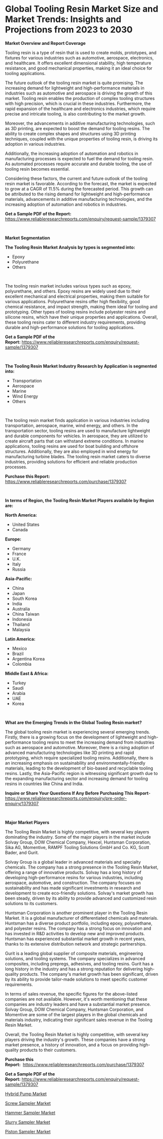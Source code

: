 <p><h1>Global Tooling Resin Market Size and Market Trends: Insights and Projections from 2023 to 2030</h1></p><p><strong>Market Overview and Report Coverage</strong></p>
<p><p>Tooling resin is a type of resin that is used to create molds, prototypes, and fixtures for various industries such as automotive, aerospace, electronics, and healthcare. It offers excellent dimensional stability, high temperature resistance, and good mechanical properties, making it an ideal choice for tooling applications.</p><p>The future outlook of the tooling resin market is quite promising. The increasing demand for lightweight and high-performance materials in industries such as automotive and aerospace is driving the growth of this market. Tooling resin enables the production of complex tooling structures with high precision, which is crucial in these industries. Furthermore, the rapid expansion of the healthcare and electronics industries, which require precise and intricate tooling, is also contributing to the market growth.</p><p>Moreover, the advancements in additive manufacturing technologies, such as 3D printing, are expected to boost the demand for tooling resins. The ability to create complex shapes and structures using 3D printing techniques, coupled with the unique properties of tooling resin, is driving its adoption in various industries.</p><p>Additionally, the increasing adoption of automation and robotics in manufacturing processes is expected to fuel the demand for tooling resin. As automated processes require accurate and durable tooling, the use of tooling resin becomes essential.</p><p>Considering these factors, the current and future outlook of the tooling resin market is favorable. According to the forecast, the market is expected to grow at a CAGR of 11.5% during the forecasted period. This growth can be attributed to the rising demand for lightweight and high-performance materials, advancements in additive manufacturing technologies, and the increasing adoption of automation and robotics in industries.</p></p>
<p><strong>Get a Sample PDF of the Report:</strong> <a href="https://www.reliableresearchreports.com/enquiry/request-sample/1379307">https://www.reliableresearchreports.com/enquiry/request-sample/1379307</a></p>
<p>&nbsp;</p>
<p><strong>Market Segmentation</strong></p>
<p><strong>The Tooling Resin Market Analysis by types is segmented into:</strong></p>
<p><ul><li>Epoxy</li><li>Polyurethane</li><li>Others</li></ul></p>
<p>&nbsp;</p>
<p><p>The tooling resin market includes various types such as epoxy, polyurethane, and others. Epoxy resins are widely used due to their excellent mechanical and electrical properties, making them suitable for various applications. Polyurethane resins offer high flexibility, good chemical resistance, and impact strength, making them ideal for tooling and prototyping. Other types of tooling resins include polyester resins and silicone resins, which have their unique properties and applications. Overall, these tooling resins cater to different industry requirements, providing durable and high-performance solutions for tooling applications.</p></p>
<p><strong>Get a Sample PDF of the Report:</strong>&nbsp;<a href="https://www.reliableresearchreports.com/enquiry/request-sample/1379307">https://www.reliableresearchreports.com/enquiry/request-sample/1379307</a></p>
<p>&nbsp;</p>
<p><strong>The Tooling Resin Market Industry Research by Application is segmented into:</strong></p>
<p><ul><li>Transportation</li><li>Aerospace</li><li>Marine</li><li>Wind Energy</li><li>Others</li></ul></p>
<p>&nbsp;</p>
<p><p>The tooling resin market finds application in various industries including transportation, aerospace, marine, wind energy, and others. In the transportation sector, tooling resins are used to manufacture lightweight and durable components for vehicles. In aerospace, they are utilized to create aircraft parts that can withstand extreme conditions. In marine applications, tooling resins are used for boat building and offshore structures. Additionally, they are also employed in wind energy for manufacturing turbine blades. The tooling resin market caters to diverse industries, providing solutions for efficient and reliable production processes.</p></p>
<p><strong>Purchase this Report:</strong>&nbsp; <a href="https://www.reliableresearchreports.com/purchase/1379307">https://www.reliableresearchreports.com/purchase/1379307</a></p>
<p>&nbsp;</p>
<p><strong>In terms of Region, the Tooling Resin Market Players available by Region are:</strong></p>
<p>
    <p> <strong> North America: </strong>
        <ul>
            <li>United States</li>
            <li>Canada</li>
        </ul>
        </p> 
    <p> <strong> Europe: </strong>
        <ul>
            <li>Germany</li>
            <li>France</li>
            <li>U.K.</li>
            <li>Italy</li>
            <li>Russia</li>
        </ul>
        </p> 
    <p> <strong> Asia-Pacific: </strong>
        <ul>
            <li>China</li>
            <li>Japan</li>
            <li>South Korea</li>
            <li>India</li>
            <li>Australia</li>
            <li>China Taiwan</li>
            <li>Indonesia</li>
            <li>Thailand</li>
            <li>Malaysia</li>
        </ul>
        </p> 
    <p> <strong> Latin America: </strong>
        <ul>
            <li>Mexico</li>
            <li>Brazil</li>
            <li>Argentina Korea</li>
            <li>Colombia</li>
        </ul>
        </p> 
    <p> <strong> Middle East & Africa: </strong>
        <ul>
            <li>Turkey</li>
            <li>Saudi</li>
            <li>Arabia</li>
            <li>UAE</li>
            <li>Korea</li>
        </ul>
    </p>
    </p>
<p>&nbsp;</p>
<p><strong>What are the Emerging Trends in the Global Tooling Resin market?</strong></p>
<p><p>The global tooling resin market is experiencing several emerging trends. Firstly, there is a growing focus on the development of lightweight and high-performance tooling resins to meet the increasing demand from industries such as aerospace and automotive. Moreover, there is a rising adoption of advanced manufacturing technologies like 3D printing and rapid prototyping, which require specialized tooling resins. Additionally, there is an increasing emphasis on sustainability and environmentally-friendly materials, leading to the development of bio-based and recyclable tooling resins. Lastly, the Asia-Pacific region is witnessing significant growth due to the expanding manufacturing sector and increasing demand for tooling resins in countries like China and India.</p></p>
<p><strong>Inquire or Share Your Questions If Any Before Purchasing This Report</strong>- <a href="https://www.reliableresearchreports.com/enquiry/pre-order-enquiry/1379307">https://www.reliableresearchreports.com/enquiry/pre-order-enquiry/1379307</a></p>
<p>&nbsp;</p>
<p><strong>Major Market Players</strong></p>
<p><p>The Tooling Resin Market is highly competitive, with several key players dominating the industry. Some of the major players in the market include Solvay Group, DOW Chemical Company, Hexcel, Huntsman Corporation, Sika AG, Momentive, RAMPF Tooling Solutions GmbH and Co. KG, Scott Bader, and Gurit.</p><p>Solvay Group is a global leader in advanced materials and specialty chemicals. The company has a strong presence in the Tooling Resin Market, offering a range of innovative products. Solvay has a long history of developing high-performance resins for various industries, including aerospace, automotive, and construction. The company focuses on sustainability and has made significant investments in research and development to create eco-friendly solutions. Solvay's market growth has been steady, driven by its ability to provide advanced and customized resin solutions to its customers.</p><p>Huntsman Corporation is another prominent player in the Tooling Resin Market. It is a global manufacturer of differentiated chemicals and materials. Huntsman has a diverse product portfolio, including epoxy, polyurethane, and polyester resins. The company has a strong focus on innovation and has invested in R&D activities to develop new and improved products. Huntsman has experienced substantial market growth in recent years, thanks to its extensive distribution network and strategic partnerships.</p><p>Gurit is a leading global supplier of composite materials, engineering solutions, and tooling systems. The company specializes in advanced composites, including prepregs, adhesives, and tooling resins. Gurit has a long history in the industry and has a strong reputation for delivering high-quality products. The company's market growth has been significant, driven by its ability to provide tailor-made solutions to meet specific customer requirements.</p><p>In terms of sales revenue, the specific figures for the above-listed companies are not available. However, it's worth mentioning that these companies are industry leaders and have a substantial market presence. Solvay Group, DOW Chemical Company, Huntsman Corporation, and Momentive are some of the largest players in the global chemicals and materials industry, indicating their significant sales revenue in the Tooling Resin Market.</p><p>Overall, the Tooling Resin Market is highly competitive, with several key players driving the industry's growth. These companies have a strong market presence, a history of innovation, and a focus on providing high-quality products to their customers.</p></p>
<p><strong>Purchase this Report:</strong>&nbsp;&nbsp;<a href="https://www.reliableresearchreports.com/purchase/1379307">https://www.reliableresearchreports.com/purchase/1379307</a></p>
<p></p>
<p><strong>Get a Sample PDF of the Report:</strong>&nbsp;<a href="https://www.reliableresearchreports.com/enquiry/request-sample/1379307">https://www.reliableresearchreports.com/enquiry/request-sample/1379307</a></p>
<p><p><a href="https://medium.com/@adealoshi97/hybrid-pump-market-size-cagr-trends-2024-2030-ffa161adaf02">Hybrid Pump Market</a></p><p><a href="https://medium.com/@besaosmani1903/screw-sampler-market-insight-market-trends-growth-forecasted-from-2023-to-2030-a486bd8827be">Screw Sampler Market</a></p><p><a href="https://medium.com/@albanamusaj1924/decoding-hammer-sampler-market-metrics-market-share-trends-and-growth-patterns-cf41d5909c76">Hammer Sampler Market</a></p><p><a href="https://medium.com/@dorinaprifti56/slurry-sampler-market-competitive-analysis-market-trends-and-forecast-to-2030-27ad3537c244">Slurry Sampler Market</a></p><p><a href="https://medium.com/@dritasmani2022/piston-sampler-market-analysis-and-sze-forecasted-for-period-from-2023-to-2030-a5a77292abab">Piston Sampler Market</a></p></p>